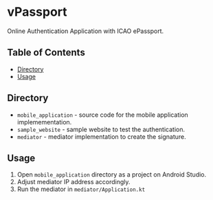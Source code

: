 # vPassport

Online Authentication Application with ICAO ePassport.

## Table of Contents

- [Directory](#directory)
- [Usage](#usage)

## Directory

- `mobile_application` - source code for the mobile application implemementation.
- `sample_website` - sample website to test the authentication.
- `mediator` -  mediator implementation to create the signature.

## Usage

1. Open `mobile_application` directory as a project on Android Studio.
2. Adjust mediator IP address accordingly.
3. Run the mediator in `mediator/Application.kt`

